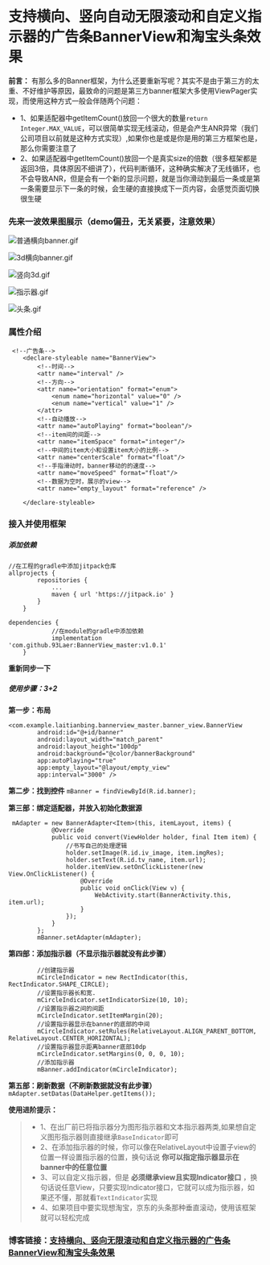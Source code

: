 # 支持横向、竖向自动无限滚动和自定义指示器的广告条BannerView和淘宝头条效果

**前言：** 有那么多的Banner框架，为什么还要重新写呢？其实不是由于第三方的太重、不好维护等原因，最致命的问题是第三方banner框架大多使用ViewPager实现，而使用这种方式一般会伴随两个问题：
- 1、如果适配器中getItemCount()放回一个很大的数量`return  Integer.MAX_VALUE`，可以很简单实现无线滚动，但是会产生ANR异常（我们公司项目以前就是这种方式实现）,如果你也是或是你是用的第三方框架也是，那么你需要注意了
- 2、如果适配器中getItemCount()放回一个是真实size的倍数（很多框架都是返回3倍，具体原因不细讲了），代码判断循环，这种确实解决了无线循环，也不会导致ANR，但是会有一个新的显示问题，就是当你滑动到最后一条或是第一条需要显示下一条的时候，会生硬的直接换成下一页内容，会感觉页面切换很生硬


### 先来一波效果图展示（demo偏丑，无关紧要，注意效果）

![普通横向banner.gif](https://upload-images.jianshu.io/upload_images/1744409-3a714b1aaf6d1f51.gif?imageMogr2/auto-orient/strip)

![3d横向banner.gif](https://upload-images.jianshu.io/upload_images/1744409-62a6c7cd673ad634.gif?imageMogr2/auto-orient/strip)

![竖向3d.gif](https://upload-images.jianshu.io/upload_images/1744409-a02d3f38cc71bb05.gif?imageMogr2/auto-orient/strip)

![指示器.gif](https://upload-images.jianshu.io/upload_images/1744409-75025d8d470a891f.gif?imageMogr2/auto-orient/strip)

![头条.gif](https://upload-images.jianshu.io/upload_images/1744409-ddbde36962ce89e8.gif?imageMogr2/auto-orient/strip)


### 属性介绍
```
 <!--广告条-->
    <declare-styleable name="BannerView">
        <!--时间-->
        <attr name="interval" />
        <!--方向-->
        <attr name="orientation" format="enum">
            <enum name="horizontal" value="0" />
            <enum name="vertical" value="1" />
        </attr>
        <!--自动播放-->
        <attr name="autoPlaying" format="boolean"/>
        <!--item间的间距-->
        <attr name="itemSpace" format="integer"/>
        <!--中间的item大小和设置item大小的比例-->
        <attr name="centerScale" format="float"/>
        <!--手指滑动时，banner移动的的速度-->
        <attr name="moveSpeed" format="float"/>
        <!--数据为空时，展示的view-->
        <attr name="empty_layout" format="reference" />

    </declare-styleable>
```

### 接入并使用框架
##### 添加依赖
```
//在工程的gradle中添加jitpack仓库
allprojects {
		repositories {
			...
			maven { url 'https://jitpack.io' }
		}
	}
```
```
dependencies {
            //在module的gradle中添加依赖
	        implementation 'com.github.93Laer:BannerView_master:v1.0.1'
	}

```
**重新同步一下**
##### 使用步骤：3+2 

**第一步：布局**
```
<com.example.laitianbing.bannerview_master.banner_view.BannerView
        android:id="@+id/banner"
        android:layout_width="match_parent"
        android:layout_height="100dp"
        android:background="@color/bannerBackground"
        app:autoPlaying="true"
        app:empty_layout="@layout/empty_view"
        app:interval="3000" />
```
**第二步：找到控件**
`mBanner = findViewById(R.id.banner);`

**第三部：绑定适配器，并放入初始化数据源**
```
 mAdapter = new BannerAdapter<Item>(this, itemLayout, items) {
            @Override
            public void convert(ViewHolder holder, final Item item) {
                //书写自己的处理逻辑
                holder.setImage(R.id.iv_image, item.imgRes);
                holder.setText(R.id.tv_name, item.url);
                holder.itemView.setOnClickListener(new View.OnClickListener() {
                    @Override
                    public void onClick(View v) {
                        WebActivity.start(BannerActivity.this, item.url);
                    }
                });
            }
        };
        mBanner.setAdapter(mAdapter);
```

**第四部：添加指示器（不显示指示器就没有此步骤）**
```
        //创建指示器
        mCircleIndicator = new RectIndicator(this, RectIndicator.SHAPE_CIRCLE);
        //设置指示器长和宽.
        mCircleIndicator.setIndicatorSize(10, 10);
        //设置指示器之间的间距
        mCircleIndicator.setItemMargin(20);
        //设置指示器显示在banner的底部的中间
        mCircleIndicator.setRules(RelativeLayout.ALIGN_PARENT_BOTTOM, RelativeLayout.CENTER_HORIZONTAL);
        //设置指示器显示距离banner底部10dp
        mCircleIndicator.setMargins(0, 0, 0, 10);
        //添加指示器
        mBanner.addIndicator(mCircleIndicator);
```

**第五部：刷新数据（不刷新数据就没有此步骤）**
`mAdapter.setDatas(DataHelper.getItems());`

**使用进阶提示：**
> - 1、在出厂前已将指示器分为图形指示器和文本指示器两类,如果想自定义图形指示器则直接继承`BaseIndicator`即可
> - 2、在添加指示器的时候，你可以像在RelativeLayout中设置子view的位置一样设置指示器的位置，换句话说 **你可以指定指示器显示在banner中的任意位置**
> - 3、可以自定义指示器，但是 **必须继承view且实现Indicator接口** ，换句话说任意View，只要实现Indicator接口，它就可以成为指示器，如果还不懂，那就看`TextIndicator`实现
> - 4、如果项目中要实现想淘宝，京东的头条那种垂直滚动，使用该框架就可以轻松完成


### 博客链接：[支持横向、竖向无限滚动和自定义指示器的广告条BannerView和淘宝头条效果](https://www.jianshu.com/p/c700ddb0a859)
